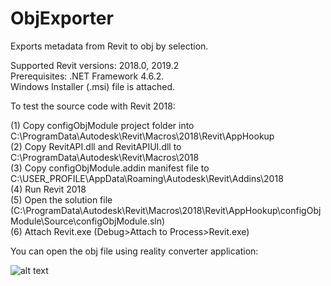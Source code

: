# ObjExporter
Exports metadata from Revit to obj by selection.

Supported Revit versions: 2018.0, 2019.2  
Prerequisites: .NET Framework 4.6.2.  
Windows Installer (.msi) file is attached.  

To test the source code with Revit 2018:

(1) Copy configObjModule project folder into C:\ProgramData\Autodesk\Revit\Macros\2018\Revit\AppHookup  
(2) Copy RevitAPI.dll and RevitAPIUI.dll to C:\ProgramData\Autodesk\Revit\Macros\2018  
(3) Copy configObjModule.addin manifest file to C:\USER_PROFILE\AppData\Roaming\Autodesk\Revit\Addins\2018  
(4) Run Revit 2018  
(5) Open the solution file (C:\ProgramData\Autodesk\Revit\Macros\2018\Revit\AppHookup\configObjModule\Source\configObjModule.sln)  
(6) Attach Revit.exe (Debug>Attach to Process>Revit.exe)  

You can open the obj file using reality converter application:

![alt text](https://github.com/marcellgyorei/ObjExporter/blob/master/usd.bmp?raw=true)
